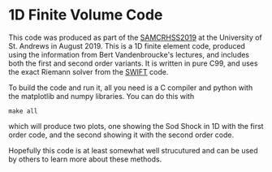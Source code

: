 1D Finite Volume Code
=====================

This code was produced as part of the [SAMCRHSS2019](http://www-star.st-and.ac.uk/samcss/)
at the University of St. Andrews in August 2019. This is a 1D finite element code, produced
using the information from Bert Vandenbroucke's lectures, and includes both the
first and second order variants. It is written in pure C99, and uses the exact Riemann
solver from the [SWIFT](http://swiftsim.com) code.

To build the code and run it, all you need is a C compiler and python with the matplotlib
and numpy libraries. You can do this with
```
make all
```
which will produce two plots, one showing the Sod Shock in 1D with the first order code, and
the second showing it with the second order code.

Hopefully this code is at least somewhat well strucutured and can be used by others to learn
more about these methods.